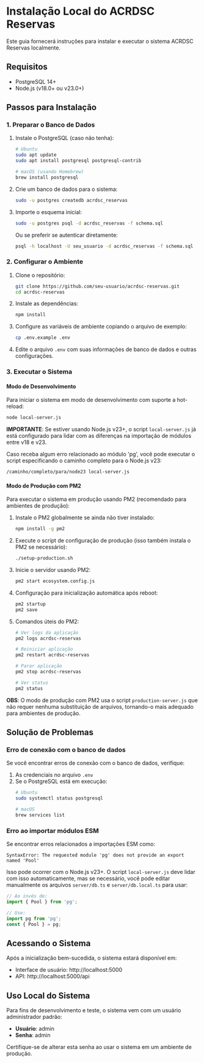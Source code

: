 # Instalação Local do ACRDSC Reservas

Este guia fornecerá instruções para instalar e executar o sistema ACRDSC Reservas localmente.

## Requisitos

- PostgreSQL 14+
- Node.js (v18.0+ ou v23.0+)

## Passos para Instalação

### 1. Preparar o Banco de Dados

1. Instale o PostgreSQL (caso não tenha):
   ```bash
   # Ubuntu
   sudo apt update
   sudo apt install postgresql postgresql-contrib
   
   # macOS (usando Homebrew)
   brew install postgresql
   ```

2. Crie um banco de dados para o sistema:
   ```bash
   sudo -u postgres createdb acrdsc_reservas
   ```

3. Importe o esquema inicial:
   ```bash
   sudo -u postgres psql -d acrdsc_reservas -f schema.sql
   ```

   Ou se preferir se autenticar diretamente:
   ```bash
   psql -h localhost -U seu_usuario -d acrdsc_reservas -f schema.sql
   ```

### 2. Configurar o Ambiente

1. Clone o repositório:
   ```bash
   git clone https://github.com/seu-usuario/acrdsc-reservas.git
   cd acrdsc-reservas
   ```

2. Instale as dependências:
   ```bash
   npm install
   ```

3. Configure as variáveis de ambiente copiando o arquivo de exemplo:
   ```bash
   cp .env.example .env
   ```
   
4. Edite o arquivo `.env` com suas informações de banco de dados e outras configurações.

### 3. Executar o Sistema

#### Modo de Desenvolvimento

Para iniciar o sistema em modo de desenvolvimento com suporte a hot-reload:

```bash
node local-server.js
```

**IMPORTANTE**: Se estiver usando Node.js v23+, o script `local-server.js` já está configurado para lidar com as diferenças na importação de módulos entre v18 e v23.

Caso receba algum erro relacionado ao módulo 'pg', você pode executar o script especificando o caminho completo para o Node.js v23:

```bash
/caminho/completo/para/node23 local-server.js
```

#### Modo de Produção com PM2

Para executar o sistema em produção usando PM2 (recomendado para ambientes de produção):

1. Instale o PM2 globalmente se ainda não tiver instalado:
   ```bash
   npm install -g pm2
   ```

2. Execute o script de configuração de produção (isso também instala o PM2 se necessário):
   ```bash
   ./setup-production.sh
   ```

3. Inicie o servidor usando PM2:
   ```bash
   pm2 start ecosystem.config.js
   ```

4. Configuração para inicialização automática após reboot:
   ```bash
   pm2 startup
   pm2 save
   ```

5. Comandos úteis do PM2:
   ```bash
   # Ver logs da aplicação
   pm2 logs acrdsc-reservas

   # Reiniciar aplicação
   pm2 restart acrdsc-reservas

   # Parar aplicação
   pm2 stop acrdsc-reservas

   # Ver status
   pm2 status
   ```

**OBS**: O modo de produção com PM2 usa o script `production-server.js` que não requer nenhuma substituição de arquivos, tornando-o mais adequado para ambientes de produção.

## Solução de Problemas

### Erro de conexão com o banco de dados

Se você encontrar erros de conexão com o banco de dados, verifique:

1. As credenciais no arquivo `.env`
2. Se o PostgreSQL está em execução:
   ```bash
   # Ubuntu
   sudo systemctl status postgresql
   
   # macOS
   brew services list
   ```

### Erro ao importar módulos ESM

Se encontrar erros relacionados a importações ESM como:

```
SyntaxError: The requested module 'pg' does not provide an export named 'Pool'
```

Isso pode ocorrer com o Node.js v23+. O script `local-server.js` deve lidar com isso automaticamente, mas se necessário, você pode editar manualmente os arquivos `server/db.ts` e `server/db.local.ts` para usar:

```javascript
// Ao invés de:
import { Pool } from 'pg';

// Use:
import pg from 'pg';
const { Pool } = pg;
```

## Acessando o Sistema

Após a inicialização bem-sucedida, o sistema estará disponível em:

- Interface de usuário: http://localhost:5000
- API: http://localhost:5000/api

## Uso Local do Sistema

Para fins de desenvolvimento e teste, o sistema vem com um usuário administrador padrão:

- **Usuário**: admin
- **Senha**: admin

Certifique-se de alterar esta senha ao usar o sistema em um ambiente de produção.